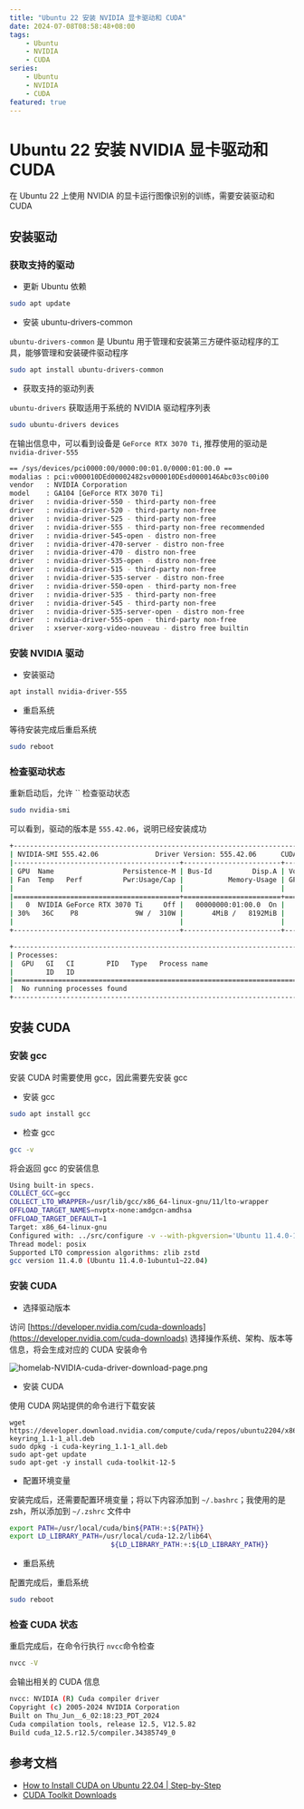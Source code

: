 ```yaml
---
title: "Ubuntu 22 安装 NVIDIA 显卡驱动和 CUDA"
date: 2024-07-08T08:58:48+08:00
tags: 
    - Ubuntu
    - NVIDIA
    - CUDA
series: 
    - Ubuntu
    - NVIDIA
    - CUDA
featured: true
---
```


# Ubuntu 22 安装 NVIDIA 显卡驱动和 CUDA

在 Ubuntu 22 上使用 NVIDIA 的显卡运行图像识别的训练，需要安装驱动和 CUDA

## 安装驱动

### 获取支持的驱动

- 更新 Ubuntu 依赖

```bash
sudo apt update
```

- 安装 ubuntu-drivers-common

`ubuntu-drivers-common` 是 Ubuntu 用于管理和安装第三方硬件驱动程序的工具，能够管理和安装硬件驱动程序

```bash
sudo apt install ubuntu-drivers-common
```

- 获取支持的驱动列表

`ubuntu-drivers` 获取适用于系统的 NVIDIA 驱动程序列表

```bash
sudo ubuntu-drivers devices
```

在输出信息中，可以看到设备是 `GeForce RTX 3070 Ti`, 推荐使用的驱动是 `nvidia-driver-555`

```bash
== /sys/devices/pci0000:00/0000:00:01.0/0000:01:00.0 ==
modalias : pci:v000010DEd00002482sv000010DEsd0000146Abc03sc00i00
vendor   : NVIDIA Corporation
model    : GA104 [GeForce RTX 3070 Ti]
driver   : nvidia-driver-550 - third-party non-free
driver   : nvidia-driver-520 - third-party non-free
driver   : nvidia-driver-525 - third-party non-free
driver   : nvidia-driver-555 - third-party non-free recommended
driver   : nvidia-driver-545-open - distro non-free
driver   : nvidia-driver-470-server - distro non-free
driver   : nvidia-driver-470 - distro non-free
driver   : nvidia-driver-535-open - distro non-free
driver   : nvidia-driver-515 - third-party non-free
driver   : nvidia-driver-535-server - distro non-free
driver   : nvidia-driver-550-open - third-party non-free
driver   : nvidia-driver-535 - third-party non-free
driver   : nvidia-driver-545 - third-party non-free
driver   : nvidia-driver-535-server-open - distro non-free
driver   : nvidia-driver-555-open - third-party non-free
driver   : xserver-xorg-video-nouveau - distro free builtin
```

### 安装 NVIDIA 驱动

- 安装驱动

```bash
apt install nvidia-driver-555
```

- 重启系统

等待安装完成后重启系统

```bash
sudo reboot
```

### 检查驱动状态

重新启动后，允许 `` 检查驱动状态

```bash
sudo nvidia-smi
```

可以看到，驱动的版本是 `555.42.06`，说明已经安装成功

```bash
+-----------------------------------------------------------------------------------------+
| NVIDIA-SMI 555.42.06              Driver Version: 555.42.06      CUDA Version: 12.5     |
|-----------------------------------------+------------------------+----------------------+
| GPU  Name                 Persistence-M | Bus-Id          Disp.A | Volatile Uncorr. ECC |
| Fan  Temp   Perf          Pwr:Usage/Cap |           Memory-Usage | GPU-Util  Compute M. |
|                                         |                        |               MIG M. |
|=========================================+========================+======================|
|   0  NVIDIA GeForce RTX 3070 Ti     Off |   00000000:01:00.0  On |                  N/A |
| 30%   36C    P8              9W /  310W |       4MiB /   8192MiB |      0%      Default |
|                                         |                        |                  N/A |
+-----------------------------------------+------------------------+----------------------+

+-----------------------------------------------------------------------------------------+
| Processes:                                                                              |
|  GPU   GI   CI        PID   Type   Process name                              GPU Memory |
|        ID   ID                                                               Usage      |
|=========================================================================================|
|  No running processes found                                                             |
+-----------------------------------------------------------------------------------------+
```


## 安装 CUDA 

### 安装 gcc

安装 CUDA 时需要使用 gcc，因此需要先安装 gcc

- 安装 gcc

```bash
sudo apt install gcc
```

- 检查 gcc 

```bash
gcc -v
```

将会返回 gcc 的安装信息

```bash
Using built-in specs.
COLLECT_GCC=gcc
COLLECT_LTO_WRAPPER=/usr/lib/gcc/x86_64-linux-gnu/11/lto-wrapper
OFFLOAD_TARGET_NAMES=nvptx-none:amdgcn-amdhsa
OFFLOAD_TARGET_DEFAULT=1
Target: x86_64-linux-gnu
Configured with: ../src/configure -v --with-pkgversion='Ubuntu 11.4.0-1ubuntu1~22.04' --with-bugurl=file:///usr/share/doc/gcc-11/README.Bugs --enable-languages=c,ada,c++,go,brig,d,fortran,objc,obj-c++,m2 --prefix=/usr --with-gcc-major-version-only --program-suffix=-11 --program-prefix=x86_64-linux-gnu- --enable-shared --enable-linker-build-id --libexecdir=/usr/lib --without-included-gettext --enable-threads=posix --libdir=/usr/lib --enable-nls --enable-bootstrap --enable-clocale=gnu --enable-libstdcxx-debug --enable-libstdcxx-time=yes --with-default-libstdcxx-abi=new --enable-gnu-unique-object --disable-vtable-verify --enable-plugin --enable-default-pie --with-system-zlib --enable-libphobos-checking=release --with-target-system-zlib=auto --enable-objc-gc=auto --enable-multiarch --disable-werror --enable-cet --with-arch-32=i686 --with-abi=m64 --with-multilib-list=m32,m64,mx32 --enable-multilib --with-tune=generic --enable-offload-targets=nvptx-none=/build/gcc-11-XeT9lY/gcc-11-11.4.0/debian/tmp-nvptx/usr,amdgcn-amdhsa=/build/gcc-11-XeT9lY/gcc-11-11.4.0/debian/tmp-gcn/usr --without-cuda-driver --enable-checking=release --build=x86_64-linux-gnu --host=x86_64-linux-gnu --target=x86_64-linux-gnu --with-build-config=bootstrap-lto-lean --enable-link-serialization=2
Thread model: posix
Supported LTO compression algorithms: zlib zstd
gcc version 11.4.0 (Ubuntu 11.4.0-1ubuntu1~22.04)
```

### 安装 CUDA

- 选择驱动版本

访问 [https://developer.nvidia.com/cuda-downloads](https://developer.nvidia.com/cuda-downloads) 选择操作系统、架构、版本等信息，将会生成对应的 CUDA 安装命令

![homelab-NVIDIA-cuda-driver-download-page.png](https://img.hellowood.dev/picture/homelab-NVIDIA-cuda-driver-download-page.png)

- 安装 CUDA

使用 CUDA 网站提供的命令进行下载安装

```
wget https://developer.download.nvidia.com/compute/cuda/repos/ubuntu2204/x86_64/cuda-keyring_1.1-1_all.deb
sudo dpkg -i cuda-keyring_1.1-1_all.deb
sudo apt-get update
sudo apt-get -y install cuda-toolkit-12-5
```

- 配置环境变量

安装完成后，还需要配置环境变量；将以下内容添加到 `~/.bashrc`；我使用的是 zsh，所以添加到 `~/.zshrc` 文件中

```bash
export PATH=/usr/local/cuda/bin${PATH:+:${PATH}}
export LD_LIBRARY_PATH=/usr/local/cuda-12.2/lib64\
                         ${LD_LIBRARY_PATH:+:${LD_LIBRARY_PATH}}
```

- 重启系统

配置完成后，重启系统

```bash
sudo reboot
```

### 检查 CUDA 状态

重启完成后，在命令行执行 `nvcc`命令检查 

```bash
nvcc -V
```

会输出相关的 CUDA 信息

```bash
nvcc: NVIDIA (R) Cuda compiler driver
Copyright (c) 2005-2024 NVIDIA Corporation
Built on Thu_Jun__6_02:18:23_PDT_2024
Cuda compilation tools, release 12.5, V12.5.82
Build cuda_12.5.r12.5/compiler.34385749_0
```


## 参考文档

- [How to Install CUDA on Ubuntu 22.04 | Step-by-Step](https://www.cherryservers.com/blog/install-cuda-ubuntu)
- [CUDA Toolkit Downloads](https://developer.nvidia.com/cuda-downloads)